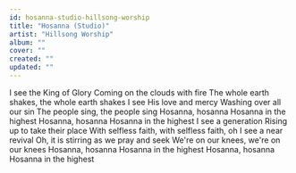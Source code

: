 ```yaml
---
id: hosanna-studio-hillsong-worship
title: "Hosanna (Studio)"
artist: "Hillsong Worship"
album: ""
cover: ""
created: ""
updated: ""
---
```


I see the King of Glory
Coming on the clouds with fire
The whole earth shakes, the whole earth shakes
I see His love and mercy
Washing over all our sin
The people sing, the people sing
Hosanna, hosanna
Hosanna in the highest
Hosanna, hosanna
Hosanna in the highest
I see a generation
Rising up to take their place
With selfless faith, with selfless faith, oh
I see a near revival
Oh, it is stirring as we pray and seek
We're on our knees, we're on our knees
Hosanna, hosanna
Hosanna in the highest
Hosanna, hosanna
Hosanna in thе highest